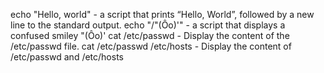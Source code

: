 echo "Hello, world" -  a script that prints “Hello, World”, followed by a new line to the standard output.
echo "/"(Ôo)'" -  a script that displays a confused smiley "(Ôo)'
cat /etc/passwd - Display the content of the /etc/passwd file.
cat /etc/passwd /etc/hosts - Display the content of /etc/passwd and /etc/hosts
